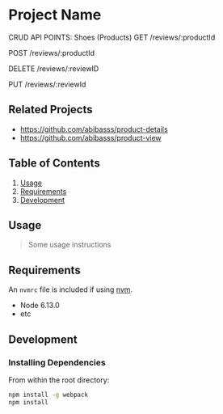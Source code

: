 # Project Name
CRUD API POINTS: 
Shoes (Products)
GET /reviews/:productId

POST /reviews/:productId

DELETE /reviews/:reviewID

PUT /reviews/:reviewId

## Related Projects

  - https://github.com/abibasss/product-details
  - https://github.com/abibasss/product-view

## Table of Contents

1. [Usage](#Usage)
1. [Requirements](#requirements)
1. [Development](#development)

## Usage

> Some usage instructions

## Requirements

An `nvmrc` file is included if using [nvm](https://github.com/creationix/nvm).

- Node 6.13.0
- etc

## Development

### Installing Dependencies

From within the root directory:

```sh
npm install -g webpack
npm install
```

